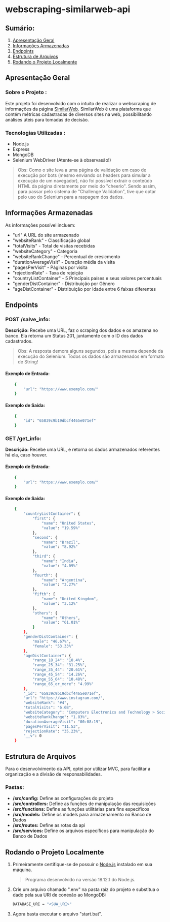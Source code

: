 # webscraping-similarweb-api

## Sumário:

1. [Apresentação Geral](#apresentação-geral)
2. [Informações Armazenadas](#informações-armazenadas)
3. [Endpoints](#endpoints)
4. [Estrutura de Arquivos](#estrutura-de-arquivos)
5. [Rodando o Projeto Localmente ](#rodando-o-projeto-localmente)



## Apresentação Geral

### Sobre o Projeto :

Este projeto foi desenvolvido com o intuito de realizar o webscraping de informações da página <a href="https://www.similarweb.com">SimilarWeb</a>. SimilarWeb é uma plataforma que contém métricas cadastradas de diversos sites na web, possibilitando análises úteis para tomadas de decisão.

### Tecnologias Utilizadas :

- Node.js
- Express
- MongoDB
- Selenium WebDriver (Atente-se à observasão!)

> Obs: Como o site leva a uma página de validação em caso de execução por bots (mesmo enviando os headers para simular a execução de um navegador), não foi possível extrair o conteúdo HTML da página diretamente por meio do "cheerio". Sendo assim, para passar pelo sistema de "Challenge Validation", tive que optar pelo uso do Selenium para a raspagem dos dados.

## Informações Armazenadas

As informações possível incluem:
- "url"  A URL do site armazenado
- "websiteRank" - Classificação global
- "totalVisits" - Total de visitas recebidas
- "websiteCategory" - Categoria
- "websiteRankChange" - Percentual de cresicmento
- "durationAverageVisit" - Duração média da visita
- "pagesPerVisit" - Páginas por visita
- "rejectionRate" - Taxa de rejeição
- "countryListContainer" - 5 Principais países e seus valores percentuais
- "genderDistContainer" - Distribuição por Gênero 
- "ageDistContainer" - Distribuição por Idade entre 6 faixas diferentes

## Endpoints

### POST /salve_info:

**Descrição:** Recebe uma URL, faz o scraping dos dados e os amazena no banco. Ela retorna um Status 201, juntamente com o ID dos dados cadastrados.

> Obs: A resposta demora alguns segundos, pois a mesma depende da execução do Selenium. Todos os dados são armazenados em formato de String!

#### Exemplo de Entrada:

```bash
    {
	    "url": "https://www.exemplo.com/"
    }
```

#### Exemplo de Saída:

```bash
    {
	    "id": "65839c9b19dbcf4465e071ef"
    }
```

### GET /get_info:

**Descrição:** Recebe uma URL, e retorna os dados armazenados referentes há ela, caso houver.

#### Exemplo de Entrada:

```bash
    {
	    "url": "https://www.exemplo.com/"
    }
```

#### Exemplo de Saída:

```bash
    {
        "countryListContainer": {
            "first": {
                "name": "United States",
                "value": "19.59%"
            },
            "second": {
                "name": "Brazil",
                "value": "8.92%"
            },
            "third": {
                "name": "India",
                "value": "4.09%"
            },
            "fourth": {
                "name": "Argentina",
                "value": "3.27%"
            },
            "fifth": {
                "name": "United Kingdom",
                "value": "3.12%"
            },
            "others": {
                "name": "Others",
                "value": "61.01%"
            }
        },
        "genderDistContainer": {
            "male": "46.67%",
            "female": "53.33%"
        },
        "ageDistContainer": {
            "range_18_24": "18.4%",
            "range_25_34": "31.25%",
            "range_35_44": "20.61%",
            "range_45_54": "14.26%",
            "range_55_64": "10.48%",
            "range_65_or_more": "4.99%"
        },
        "_id": "65839c9b19dbcf4465e071ef",
        "url": "https://www.instagram.com/",
        "websiteRank": "#4",
        "totalVisits": "6.6B",
        "websiteCategory": "Computers Electronics and Technology > Social Media Networks",
        "websiteRankChange": "1.83%",
        "durationAverageVisit": "00:08:19",
        "pagesPerVisit": "11.53",
        "rejectionRate": "35.23%",
        "__v": 0
    }
```

## Estrutura de Arquivos

Para o desenvolvimento da API, optei por utilizar MVC, para facilitar a organização e a divisão de responsabilidades.

### Pastas:

- **/src/config:** Define as configurações do projeto
- **/src/controllers:** Define as funções de manipulação das requisições
- **/src/functions:** Define as funções utilitárias para fins específicos
- **/src/models:** Define os models para armazenamento no Banco de Dados
- **/src/routes:** Define as rotas da api
- **/src/services:** Define os arquivos específicos para manipulação do Banco de Dados


## Rodando o Projeto Localmente 

1. Primeiramente certifique-se de possuir o <a href="https://nodejs.org/en">Node.js</a> instalado em sua máquina.

   > Programa desenvolvido na versão 18.12.1 do Node.js.

2. Crie um arquivo chamado ".env" na pasta raíz do projeto e substitua o dado pela sua URI de conexão ao MongoDB:

   ```bash
   DATABASE_URI = "<SUA_URI>"
   ```

3. Agora basta executar o arquivo "start.bat".
